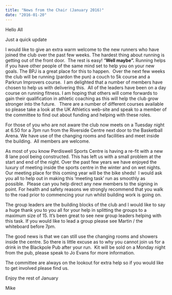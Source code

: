 ```yaml
---
title: "News from the Chair (January 2016)"
date: "2016-01-20"
---
```


Hello All

Just a quick update

I would like to give an extra warm welcome to the new runners who have joined the club over the past few weeks. The hardest thing about running is getting out of the front door.  The rest is easy! “**Well maybe”.** Running helps if you have other people of the same mind set to help you on your new goals. The BPJ is a great place for this to happen.  Over the next few weeks the club will be running (pardon the pun) a couch to 5k course and a Parkrun Improvers course.  I am delighted that a number of members have chosen to help us with delivering this.  All of the leaders have been on a day course on running fitness. I am hoping that others will come forwards to gain their qualification in athletic coaching as this will help the club grow stronger into the future.   There are a number of different courses available so please take a look at the UK Athletics web-site and speak to a member of the committee to find out about funding and helping with these roles.

For those of you who are not aware the club now meets on a Tuesday night at 6.50 for a 7pm run from the Riverside Centre next door to the Basketball Arena. We have use of the changing rooms and facilities and meet inside the building.  All members are welcome.

As most of you know Perdiswell Sports Centre is having a re-fit with a new 8 lane pool being constructed. This has left us with a small problem at the start and end of the night. Over the past few years we have enjoyed the luxury of meeting inside the sports centre in the winter and on wet nights. Our meeting place for this coming year will be the bike sheds!  I would ask you all to help out in making this ‘meeting task’ run as smoothly as possible.  Please can you help direct any new members to the signing in point. For health and safety reasons we strongly recommend that you walk to the road prior to commencing your run whilst building work is going on.

The group leaders are the building blocks of the club and I would like to say a huge thank you to you all for your help in splitting the groups to a maximum size of 15. It’s been great to see new group leaders helping with this task. If you would like to lead a group please see Martin / the whiteboard before 7pm.

The good news is that we can still use the changing rooms and showers inside the centre. So there is little excuse as to why you cannot join us for a drink in the Blackpole Pub after your run.  Kit will be sold on a Monday night from the pub, please speak to Jo Evans for more information.

The committee are always on the lookout for extra help so if you would like to get involved please find us.

Enjoy the rest of January

Mike
